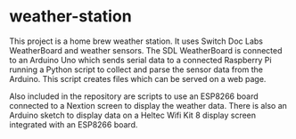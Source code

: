 # weather-station

This project is a home brew weather station. It uses Switch Doc Labs WeatherBoard and weather sensors. The SDL WeatherBoard is connected to an Arduino Uno which sends serial data to a connected Raspberry Pi running a Python script to collect and parse the sensor data from the Arduino. This script creates files which can be served on a web page. 

Also included in the repository are scripts to use an ESP8266 board connected to a Nextion screen to display the weather data. There is also an Arduino sketch to display data on a Heltec Wifi Kit 8 display screen integrated with an ESP8266 board.

